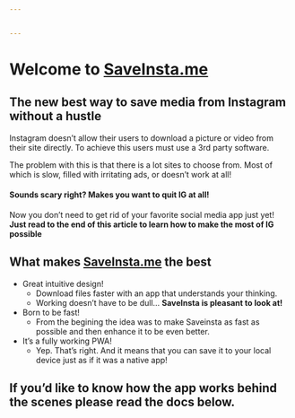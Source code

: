 ```yaml
---


---
```


<h1 id="welcome-to-saveinsta.me">Welcome to <a href="http://SaveInsta.me">SaveInsta.me</a></h1>
<h2 id="the-new-best-way-to-save-media-from-instagram-without-a-hustle">The new best way to save media from Instagram without a hustle</h2>
<p>Instagram doesn’t allow their users to download a picture or video from their site directly. To achieve this users must use a 3rd party software.</p>
<p>The problem with this is that there is a lot sites to choose from. Most of which is slow, filled with irritating ads, or doesn’t work at all!</p>
<h4 id="sounds-scary-right-makes-you-want-to-quit-ig-at-all">Sounds scary right? Makes you want to quit IG at all!</h4>
<p>Now you don’t need to get rid of your favorite social media app just yet! <strong>Just read to the end of this article to learn how to make the most of IG possible</strong></p>
<h2 id="what-makes-saveinsta.me-the-best">What makes <a href="http://SaveInsta.me">SaveInsta.me</a> the best</h2>
<ul>
<li>Great intuitive design!
<ul>
<li>Download files faster with an app that understands your thinking.</li>
<li>Working doesn’t have to be dull… <strong>SaveInsta is pleasant to look at!</strong></li>
</ul>
</li>
<li>Born to be fast!
<ul>
<li>From the begining the idea was to make Saveinsta as fast as possible and then enhance it to be even better.</li>
</ul>
</li>
<li>It’s a fully working PWA!
<ul>
<li>Yep. That’s right. And it means that you can save it to your local device just as if it was a native app!</li>
</ul>
</li>
</ul>
<h2 id="if-youd-like-to-know-how-the-app-works-behind-the-scenes-please-read-the-docs-below.">If you’d like to know how the app works behind the scenes please read the docs below.</h2>

